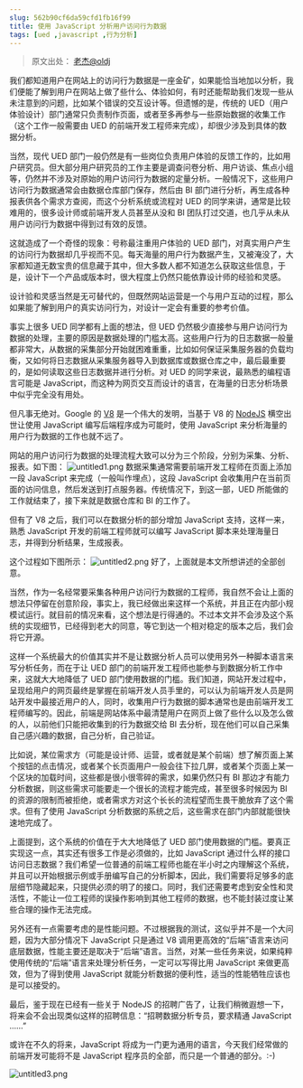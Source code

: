 ```yaml
---
slug: 562b90cf6da59cfd1fb16f99
title: 使用 JavaScript 分析用户访问行为数据
tags: [ued ,javascript ,行为分析]
---
```


> 原文出处： [老杰@oldj](http://oldj.net/article/javascript-miner/)

我们都知道用户在网站上的访问行为数据是一座金矿，如果能恰当地加以分析，我们便能了解到用户在网站上做了些什么、体验如何，有时还能帮助我们发现一些从未注意到的问题，比如某个错误的交互设计等。但遗憾的是，传统的 UED（用户体验设计）部门通常只负责制作页面，或者至多再参与一些原始数据的收集工作（这个工作一般需要由 UED 的前端开发工程师来完成），却很少涉及到具体的数据分析。

当然，现代 UED 部门一般仍然是有一些岗位负责用户体验的反馈工作的，比如用户研究员。但大部分用户研究员的工作主要是调查问卷分析、用户访谈、焦点小组等，仍然并不涉及对原始的用户访问行为数据的定量分析。一般情况下，这些用户访问行为数据通常会由数据仓库部门保存，然后由 BI 部门进行分析，再生成各种报表供各个需求方查阅，而这个分析系统或流程对 UED 的同学来讲，通常是比较难用的，很多设计师或前端开发人员甚至从没和 BI 团队打过交道，也几乎从未从用户访问行为数据中得到过有效的反馈。

这就造成了一个奇怪的现象：号称最注重用户体验的 UED 部门，对真实用户产生的访问行为数据却几乎视而不见。每天海量的用户行为数据产生，又被淹没了，大家都知道无数宝贵的信息藏于其中，但大多数人都不知道怎么获取这些信息，于是，设计下一个产品或版本时，很大程度上仍然只能依靠设计师的经验和灵感。

设计验和灵感当然是无可替代的，但既然网站运营是一个与用户互动的过程，那么如果能了解到用户的真实访问行为，对设计一定会有重要的参考价值。

事实上很多 UED 同学都有上面的想法，但 UED 仍然极少直接参与用户访问行为数据的处理，主要的原因是数据处理的门槛太高。这些用户行为的日志数据一般量都非常大，从数据的采集部分开始就困难重重，比如如何保证采集服务器的负载均衡，又如何将日志数据从采集服务器导入到数据库或数据仓库之中，最后最重要的，是如何读取这些日志数据并进行分析。对 UED 的同学来说，最熟悉的编程语言可能是 JavaScript，而这种为网页交互而设计的语言，在海量的日志分析场景中似乎完全没有用处。

但凡事无绝对。Google 的 [V8](http://code.google.com/p/v8/) 是一个伟大的发明，当基于 V8 的 [NodeJS](http://nodejs.org/) 横空出世让使用 JavaScript 编写后端程序成为可能时，使用 JavaScript 来分析海量的用户行为数据的工作也就不远了。

网站的用户访问行为数据的处理流程大致可以分为三个阶段，分别为采集、分析、报表。如下图：
 ![untitled1.png](https://static.gaoqixhb.com/FplRC2lUnh1Ku-q2iu0Ly6Hp7Ve4)
数据采集通常需要前端开发工程师在页面上添加一段 JavaScript 来完成（一般叫作埋点），这段 JavaScript 会收集用户在当前页面的访问信息，然后发送到打点服务器。传统情况下，到这一部，UED 所能做的工作就结束了，接下来就是数据仓库和 BI 的工作了。

但有了 V8 之后，我们可以在数据分析的部分增加 JavaScript 支持，这样一来，熟悉 JavaScript 开发的前端工程师就可以编写 JavaScript 脚本来处理海量日志，并得到分析结果，生成报表。

这个过程如下图所示：
 ![untitled2.png](https://static.gaoqixhb.com/Focqfi7QXCZPDTU3rKI4QvBf8JoK)
好了，上面就是本文所想讲述的全部创意。

当然，作为一名经常要采集各种用户访问行为数据的工程师，我自然不会让上面的想法只停留在创意阶段，事实上，我已经做出来这样一个系统，并且正在内部小规模试运行。就目前的情况来看，这个想法是行得通的。不过本文并不会涉及这个系统的实现细节，已经得到老大的同意，等它到达一个相对稳定的版本之后，我们会将它开源。

这样一个系统最大的价值其实并不是让数据分析人员可以使用另外一种脚本语言来写分析任务，而在于让 UED 部门的前端开发工程师也能参与到数据分析工作中来，这就大大地降低了 UED 部门使用数据的门槛。我们知道，网站开发过程中，呈现给用户的网页最终是掌握在前端开发人员手里的，可以认为前端开发人员是网站开发中最接近用户的人，同时，收集用户行为数据的脚本通常也是由前端开发工程师编写的。因此，前端是网站体系中最清楚用户在网页上做了些什么以及怎么做的人，以前他们只能把收集到的行为数据交给 BI 去分析，现在他们可以自己采集自己感兴趣的数据，自己分析，自己验证。

比如说，某位需求方（可能是设计师、运营，或者就是某个前端）想了解页面上某个按钮的点击情况，或者某个长页面用户一般会往下拉几屏，或者某个页面上某一个区块的加载时间，这些都是很小很零碎的需求，如果仍然只有 BI 那边才有能力分析数据，则这些需求可能要走一个很长的流程才能完成，甚至很多时候因为 BI 的资源的限制而被拒绝，或者需求方对这个长长的流程望而生畏干脆放弃了这个需求。但有了使用 JavaScript 分析数据的系统之后，这些需求在部门内部就能很快速地完成了。

上面提到，这个系统的价值在于大大地降低了 UED 部门使用数据的门槛。要真正实现这一点，其实还有很多工作是必须做的，比如 JavaScript 通过什么样的接口访问日志数据？我们希望一位普通的前端工程师也能在半小时之内理解这个系统，并且可以开始根据示例或手册编写自己的分析脚本，因此，我们需要将足够多的底层细节隐藏起来，只提供必须的明了的接口。同时，我们还需要考虑到安全性和灵活性，不能让一位工程师的误操作影响到其他工程师的数据，也不能封装过度让某些合理的操作无法完成。

另外还有一点需要考虑的是性能问题。不过根据我的测试，这似乎并不是一个大问题，因为大部分情况下 JavaScript 只是通过 V8 调用更高效的“后端”语言来访问底层数据，性能主要还是取决于“后端”语言。当然，对某一些任务来说，如果纯粹使用传统的“后端”语言来处理分析任务，一定可以写得比用 JavaScript 来做更高效，但为了得到使用 JavaScript 就能分析数据的便利性，适当的性能牺牲应该也是可以接受的。

最后，鉴于现在已经有一些关于 NodeJS 的招聘广告了，让我们稍微遐想一下，将来会不会出现类似这样的招聘信息：“招聘数据分析专员，要求精通 JavaScript ……”

或许在不久的将来，JavaScript 将成为一门更为通用的语言，今天我们经常做的前端开发可能将不是 JavaScript 程序员的全部，而只是一个普通的部分。:-)

 ![untitled3.png](https://static.gaoqixhb.com/FvM_Ujh3T3tlarJ1YJUvvq7D4oBY)
